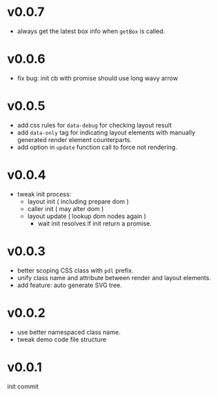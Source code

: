 # v0.0.7

 - always get the latest box info when `getBox` is called.


# v0.0.6

 - fix bug: init cb with promise should use long wavy arrow 


# v0.0.5

 - add css rules for `data-debug` for checking layout result
 - add `data-only` tag for indicating layout elements with manually generated render element counterparts.
 - add option in `update` function call to force not rendering.


# v0.0.4

 - tweak init process:
   - layout init ( including prepare dom ) 
   - caller init ( may alter dom )
   - layout update ( lookup dom nodes again )
     - wait init resolves if init return a promise.


# v0.0.3

 - better scoping CSS class with `pdl` prefix. 
 - unify class name and attribute between render and layout elements.
 - add feature: auto generate SVG tree.


# v0.0.2

 - use better namespaced class name.
 - tweak demo code file structure


# v0.0.1

init commit
